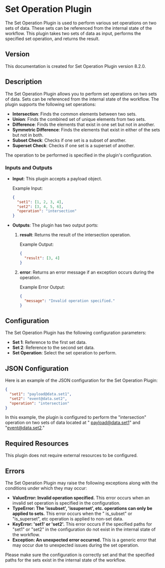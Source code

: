# Set Operation Plugin

The Set Operation Plugin is used to perform various set operations on two sets of data. These sets can be referenced
from the internal state of the workflow. This plugin takes two sets of data as input, performs the specified set
operation, and returns the result.

## Version

This documentation is created for Set Operation Plugin version 8.2.0.

## Description

The Set Operation Plugin allows you to perform set operations on two sets of data. Sets can be referenced from the
internal state of the workflow. The plugin supports the following set operations:

- **Intersection**: Finds the common elements between two sets.
- **Union**: Finds the combined set of unique elements from two sets.
- **Difference**: Finds the elements that exist in one set but not in another.
- **Symmetric Difference**: Finds the elements that exist in either of the sets but not in both.
- **Subset Check**: Checks if one set is a subset of another.
- **Superset Check**: Checks if one set is a superset of another.

The operation to be performed is specified in the plugin's configuration.

### Inputs and Outputs

- **Input**: This plugin accepts a payload object.
  
  Example Input:
  ```json
  {
    "set1": [1, 2, 3, 4],
    "set2": [3, 4, 5, 6],
    "operation": "intersection"
  }
  ```

- **Outputs**: The plugin has two output ports:
  
  1. **result**: Returns the result of the intersection operation.
  
     Example Output:
     ```json
     {
       "result": [3, 4]
     }
     ```

  2. **error**: Returns an error message if an exception occurs during the operation.
  
     Example Error Output:
     ```json
     {
       "message": "Invalid operation specified."
     }
     ```

## Configuration

The Set Operation Plugin has the following configuration parameters:

- **Set 1**: Reference to the first set data.
- **Set 2**: Reference to the second set data.
- **Set Operation**: Select the set operation to perform.

## JSON Configuration

Here is an example of the JSON configuration for the Set Operation Plugin:

```json
{
  "set1": "payload@data.set1",
  "set2": "event@data.set2",
  "operation": "intersection"
}
```

In this example, the plugin is configured to perform the "intersection" operation on two sets of data located at "
payload@data.set1" and "event@data.set2."

## Required Resources

This plugin does not require external resources to be configured.

## Errors

The Set Operation Plugin may raise the following exceptions along with the conditions under which they may occur:

- **ValueError: Invalid operation specified.** This error occurs when an invalid set operation is specified in the
  configuration.
- **TypeError: The 'issubset', 'issuperset', etc. operations can only be applied to sets.** This error occurs when the "
  is_subset" or "is_superset", etc operation is applied to non-set data.
- **KeyError: 'set1' or 'set2'.** This error occurs if the specified paths for "set1" or "set2" in the configuration do
  not exist in the internal state of the workflow.
- **Exception: An unexpected error occurred.** This is a generic error that may occur due to unexpected issues during
  the set operation.

Please make sure the configuration is correctly set and that the specified paths for the sets exist in the internal
state of the workflow.